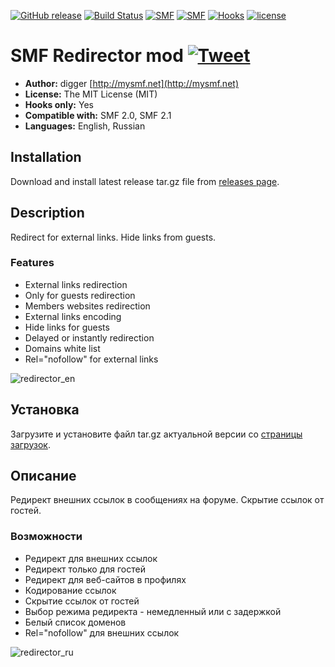 [![GitHub release](https://img.shields.io/github/release/realdigger/SMF-Redirector.svg)](https://github.com/realdigger/SMF-Redirector/releases)
[![Build Status](https://travis-ci.org/realdigger/SMF-Redirector.svg?branch=master)](https://travis-ci.org/realdigger/SMF-Redirector)
[![SMF](https://img.shields.io/badge/SMF-2.0-blue.svg?style==flat)](https://simplemachines.org)
[![SMF](https://img.shields.io/badge/SMF-2.1-blue.svg?style==flat)](https://simplemachines.org)
[![Hooks](https://img.shields.io/badge/hooks%20only-✓-blue.svg?style==flat)]()
[![license](https://img.shields.io/github/license/realdigger/SMF-Redirector.svg)]()

# SMF Redirector mod [![Tweet](https://img.shields.io/twitter/url/http/shields.io.svg?style=social)](https://twitter.com/intent/tweet?text=SMF%20Redirector%20&url=https://github.com/realdigger/SMF-Redirector&hashtags=smf,redirector)
* **Author:** digger [http://mysmf.net](http://mysmf.net)
* **License:** The MIT License (MIT)
* **Hooks only:** Yes
* **Compatible with:** SMF 2.0, SMF 2.1
* **Languages:** English, Russian

## Installation
Download and install latest release tar.gz file from [releases page](https://github.com/realdigger/SMF-Redirector/releases).

## Description
Redirect for external links. Hide links from guests.

### Features
* External links redirection
* Only for guests redirection
* Members websites redirection
* External links encoding
* Hide links for guests
* Delayed or instantly redirection
* Domains white list
* Rel="nofollow" for external links
    
![redirector_en](https://cloud.githubusercontent.com/assets/1187218/24588092/c656782e-17d2-11e7-801e-644d26b6ae38.png)

## Установка
   Загрузите и установите файл tar.gz актуальной версии со [страницы загрузок](https://github.com/realdigger/SMF-Redirector/releases).

## Описание
Редирект внешних ссылок в сообщениях на форуме. Скрытие ссылок от гостей.

### Возможности
* Редирект для внешних ссылок
* Редирект только для гостей
* Редирект для веб-сайтов в профилях
* Кодирование ссылок
* Скрытие ссылок от гостей
* Выбор режима редиректа - немедленный или с задержкой
* Белый список доменов
* Rel="nofollow" для внешних ссылок

![redirector_ru](https://cloud.githubusercontent.com/assets/1187218/24588093/c65707ee-17d2-11e7-9d34-3e43fa40be69.png)
